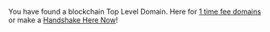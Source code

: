 You have found a blockchain Top Level Domain. Here for [1 time fee domains](http://home.1timefeedomains/) or make a [Handshake Here Now](http://hns.handshakeherenow/)!

